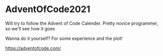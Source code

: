# AdventOfCode2021

Will try to follow the Advent of Code Calender. Pretty novice programmer, so we'll see how it goes

Wanna do it yourself? For some experience and the plot!

https://adventofcode.com/
